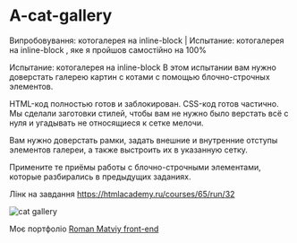 # A-cat-gallery
Випробовування: котогалерея на inline-block | Испытание: котогалерея на inline-block , яке я пройшов самостійно на 100%


Испытание: котогалерея на inline-block
В этом испытании вам нужно доверстать галерею картин с котами с помощью блочно-строчных элементов.

HTML-код полностью готов и заблокирован. CSS-код готов частично. Мы сделали заготовки стилей, чтобы вам не нужно было верстать всё с нуля и угадывать не относящиеся к сетке мелочи.

Вам нужно доверстать рамки, задать внешние и внутренние отступы элементов галереи, а также выстроить их в указанную сетку.

Примените те приёмы работы с блочно-строчными элементами, которые разбирались в предыдущих заданиях.

Лінк на завдання https://htmlacademy.ru/courses/65/run/32

<img src="https://catgallery.matviy.pp.ua/screen.png" alt="cat gallery" />

Моє портфоліо <a href="https://matviy.pp.ua">Roman Matviy front-end</a>
